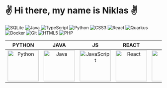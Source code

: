 <h1>✌️ Hi there, my name is Niklas ✌️</h1>

![SQLite](https://img.shields.io/badge/SQLite-003B57?style=flat-square&logo=SQLite&logoColor=white&logoSize=auto)
![Java](https://img.shields.io/badge/Java-2F2625?style=flat-square&logo=CoffeeScript&logoColor=white&logoSize=auto)
![TypeScript](https://img.shields.io/badge/TypeScript-3178C6?style=flat-square&logo=TypeScript&logoColor=white&logoSize=auto)
![Python](https://img.shields.io/badge/Python-3776AB?style=flat-square&logo=Python&logoColor=white&logoSize=auto)
![CSS3](https://img.shields.io/badge/CSS3-1572B6?style=flat-square&logo=css3&logoColor=white&logoSize=auto)
![React](https://img.shields.io/badge/React-45b8d8?style=flat-square&logo=React&logoColor=white&logoSize=auto)
![Quarkus](https://img.shields.io/badge/Quarkus-4695EB?style=flat-square&logo=Quarkus&logoColor=white&logoSize=auto)
![Docker](https://img.shields.io/badge/Docker-46a2f1?style=flat-square&logo=Docker&logoColor=white&logoSize=auto)
![Git](https://img.shields.io/badge/Git-F05032?style=flat-square&logo=Git&logoColor=white&logoSize=auto)
![HTML5](https://img.shields.io/badge/HTML5-E34F26?style=flat-square&logo=HTML5&logoColor=white&logoSize=auto)
![PHP](https://img.shields.io/badge/PHP-777BB4?style=flat-square&logo=PHP&logoColor=white&logoSize=auto)



|                            PYTHON                            |                             JAVA                             |                              JS                              |                            REACT                             |                             PHP                              |
| :----------------------------------------------------------: | :----------------------------------------------------------: | :----------------------------------------------------------: | :----------------------------------------------------------: | :----------------------------------------------------------: |
| <img src="https://s3.dualstack.us-east-2.amazonaws.com/pythondotorg-assets/media/files/python-logo-only.svg" alt="Python" width="100"/> | <img src="https://cdn.worldvectorlogo.com/logos/java-14.svg" alt="Java" width="100"/> | <img src="https://cdn.worldvectorlogo.com/logos/logo-javascript.svg" alt="JavaScript" width="100"/> | <img src="https://cdn.worldvectorlogo.com/logos/react-2.svg" alt="React" width="100"/> | <img src="https://www.php.net/images/logos/new-php-logo.svg" alt="PHP" width="100"/> |

